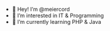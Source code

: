 - 👋 Hey! I’m @meiercord
- 👀 I’m interested in IT & Programming
- 🌱 I’m currently learning PHP & Java
